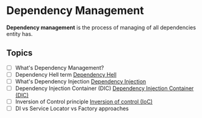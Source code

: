 # Dependency Management
**Dependency management** is the process of managing of all dependencies entity has.

## Topics
- [ ] What's Dependency Management?
- [ ] Dependency Hell term [Dependency Hell](https://en.wikipedia.org/wiki/Dependency_hell)
- [ ] What's Dependency Injection [Dependency Injection](https://dev-gist.com/basics/dependency-injection/)
- [ ] Dependency Injection Container (DIC) [Dependency Injection Container (DIC)](https://dev-gist.com/basics/dependency-injection-container/)
- [ ] Inversion of Control principle [Inversion of control (IoC)](https://dev-gist.com/basics/inversion-of-contol/)
- [ ] DI vs Service Locator vs Factory approaches